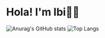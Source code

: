 # Hola! I'm Ibi🫶🏾
![Anurag's GitHub stats](https://github-readme-stats.vercel.app/api?username=Ibitolapatrick&show_icons=true&theme=radical)
![Top Langs](https://github-readme-stats.vercel.app/api/top-langs/?username=ibitolapatrick&size_weight=0.5&count_weight=0.5)
